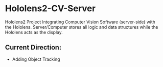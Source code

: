 # Hololens2-CV-Server
Hololens2 Project Integrating Computer Vision Software (server-side) with the Hololens.
Server/Computer stores all logic and data structures while the Hololens acts as the display.

## Current Direction:
- Adding Object Tracking

